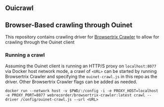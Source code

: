 ## Ouicrawl

## Browser-Based crawling through Ouinet

This repository contains crawling driver for [Browsertrix Crawler](https://github.com/webrecorder/browsertrix-crawler) to allow for crawling through the Ouinet client

### Running a crawl

Assuming the Ouinet client is running an HTTP/S proxy on `localhost:8077` via Docker host network mode, a crawl of `<URL>` can be started by running Browsertrix Crawler and specifying the `ouinet-crawl.js` in this repo as the driver. Other Browsertrix Crawler flags can be added as needed.

```
docker run --network host -v $PWD/:/config -i -e PROXY_HOST=localhost -e PROXY_PORT=8077 webrecorder/browsertrix-crawler:latest crawl --driver /config/ouinet-crawl.js --url <URL>
```

